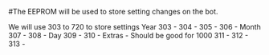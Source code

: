 #The EEPROM will be used to store setting changes on the bot.

We will use 303 to 720 to store settings
Year
303 - 
304 - 
305 - 
306 -
Month
307 - 
308 -
Day
309 - 
310 -
Extras - Should be good for 1000
311 - 
312 - 
313 - 